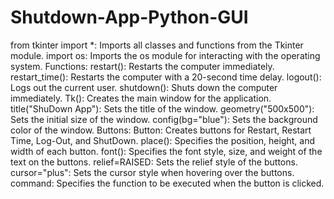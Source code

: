 # Shutdown-App-Python-GUI

from tkinter import *: Imports all classes and functions from the Tkinter module.
import os: Imports the os module for interacting with the operating system.
Functions:
restart(): Restarts the computer immediately.
restart_time(): Restarts the computer with a 20-second time delay.
logout(): Logs out the current user.
shutdown(): Shuts down the computer immediately.
Tk(): Creates the main window for the application.
title("ShuDown App"): Sets the title of the window.
geometry("500x500"): Sets the initial size of the window.
config(bg="blue"): Sets the background color of the window.
Buttons:
Button: Creates buttons for Restart, Restart Time, Log-Out, and ShutDown.
place(): Specifies the position, height, and width of each button.
font(): Specifies the font style, size, and weight of the text on the buttons.
relief=RAISED: Sets the relief style of the buttons.
cursor="plus": Sets the cursor style when hovering over the buttons.
command: Specifies the function to be executed when the button is clicked.
